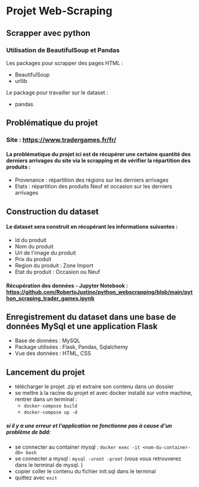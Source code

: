 # Projet Web-Scraping

## Scrapper avec python

### Utilisation de BeautifulSoup et Pandas

Les packages pour scrapper des pages HTML : 
- BeautifulSoup
- urllib 

Le package pour travailler sur le dataset :
- pandas

## Problématique du projet  

### Site : https://www.tradergames.fr/fr/

#### La problématique du projet ici est de récupérer une certaine quantité des derniers arrivages du site via le scrapping et de vérifier la répartition des produits :  

- Provenance : répartition des régions sur les derniers arrivages
- Etats : répartition des produits Neuf et occasion sur les derniers arrivages

## Construction du dataset

#### Le dataset sera construit en récupérant les informations suivantes :  

- Id du produit
- Nom du produit
- Url de l'image du produit
- Prix du produit
- Region du produit : Zone Import
- Etat du produit : Occasion ou Neuf

#### Récupération des données - Jupyter Notebook : https://github.com/RobertoJustino/python_webscrapping/blob/main/python_scraping_trader_games.ipynb

## Enregistrement du dataset dans une base de données MySql et une application Flask

- Base de données : MySQL
- Package utilisées : Flask, Pandas, Sqlalchemy
- Vue des données : HTML, CSS


## Lancement du projet 

- télécharger le projet .zip et extraire son contenu dans un dossier 
- se mettre à la racine du projet et avec docker installé sur votre machine, rentrer dans un terminal : 
    - ```docker-compose build```
    - ```docker-compose up -d```

##### si il y a une erreur et l'application ne fonctionne pas à cause d'un problème de bdd:  
- se connecter au container mysql : ```docker exec -it <nom-du-container-db> bash```
- se connecter a mysql : ```mysql -uroot -proot``` (vous vous retrouverez dans le terminal de mysql. )
- copier coller le contenu du fichier init.sql dans le terminal
- quittez avec ```exit```








